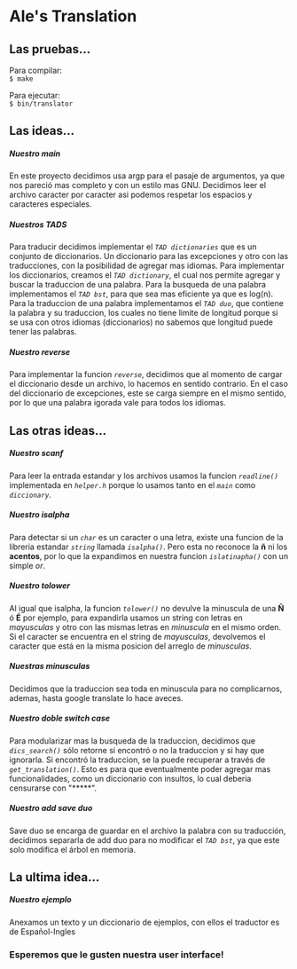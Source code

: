 # Ale's Translation

## Las pruebas...
Para compilar:  
`$ make`

Para ejecutar:  
`$ bin/translator`


## Las ideas...
##### Nuestro main
En este proyecto decidimos usa argp para el pasaje de argumentos, ya que nos pareció  mas completo y con un estilo mas GNU. Decidimos leer el archivo caracter por caracter asi podemos respetar los espacios y caracteres especiales.

##### Nuestros TADS
Para traducir decidimos implementar el *`TAD dictionaries`* que es un conjunto de diccionarios. Un diccionario para las excepciones y otro con las traducciones, con la posibilidad de agregar mas idiomas. Para implementar los diccionarios, creamos el *`TAD dictionary`*, el cual nos permite agregar y buscar la traduccion de una palabra. Para la busqueda de una palabra implementamos el *`TAD bst`*, para que sea mas eficiente ya que es log(n). Para la traduccion de una palabra implementamos el *`TAD duo`*, que contiene la palabra y su traduccion, los cuales no tiene limite de longitud porque si se usa con otros idiomas (diccionarios) no sabemos que longitud puede tener las palabras.

##### Nuestro reverse
Para implementar la funcion  *`reverse`*, decidimos que al momento de cargar el diccionario desde un archivo, lo hacemos en sentido contrario. En el caso del diccionario de excepciones, este se carga siempre en el mismo sentido, por lo que una palabra igorada vale para todos los idiomas.

## Las otras ideas...
##### Nuestro scanf
Para leer la entrada estandar y los archivos usamos la funcion *`readline()`* implementada en *`helper.h`* porque lo usamos tanto en el *`main`* como *`diccionary`*.

##### Nuestro isalpha
Para detectar si un *`char`* es un caracter o una letra, existe una funcion de la libreria estandar *`string`* llamada *`isalpha()`*. Pero esta no reconoce la **ñ** ni los **acentos**, por lo que la expandimos en nuestra funcion *`islatinapha()`* con un simple *or*.

##### Nuestro tolower
Al igual que isalpha, la funcion *`tolower()`* no devulve la minuscula de una **Ñ** ó **É** por ejemplo, para expandirla usamos un string con letras en *mayusculas* y otro con las mismas letras en *minuscula* en el mismo orden. Si el caracter se encuentra en el string de *mayusculas*, devolvemos el caracter que está en la misma posicion del arreglo de *minusculas*.

##### Nuestras minusculas
Decidimos que la traduccion sea toda en minuscula para no complicarnos, ademas, hasta google translate lo hace aveces.

##### Nuestro doble switch case
Para modularizar mas la busqueda de la traduccion, decidimos que *`dics_search()`* sólo retorne si encontró o no la traduccion y si hay que ignorarla. Si encontró la traduccion, se la puede recuperar a través de *`get_translation()`*. Esto es para que eventualmente poder agregar mas funcionalidades, como un diccionario con insultos, lo cual deberia censurarse con "\*\*\*\*\*".

##### Nuestro add save duo
Save duo se encarga de guardar en el archivo la palabra con su traducción, decidimos separarla de add duo para no modificar el *`TAD bst`*, ya que este solo modifica el árbol en memoria.

## La ultima idea...
##### Nuestro ejemplo
Anexamos un texto y un diccionario de ejemplos, con ellos el traductor es de Español-Ingles


### Esperemos que le gusten nuestra user interface!
